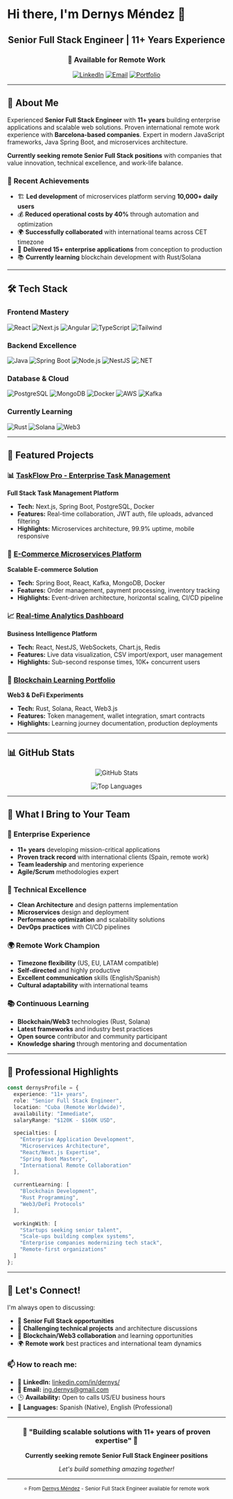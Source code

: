 # Hi there, I'm Dernys Méndez 👋

<div align="center">

## Senior Full Stack Engineer | 11+ Years Experience
### 🚀 Available for Remote Work 

[![LinkedIn](https://img.shields.io/badge/LinkedIn-0077B5?style=for-the-badge&logo=linkedin&logoColor=white)](https://linkedin.com/in/dernys/)
[![Email](https://img.shields.io/badge/Email-D14836?style=for-the-badge&logo=gmail&logoColor=white)](mailto:ing.dernys@gmail.com)
[![Portfolio](https://img.shields.io/badge/Portfolio-000000?style=for-the-badge&logo=About.me&logoColor=white)](#)

</div>

---

## 🎯 **About Me**

Experienced **Senior Full Stack Engineer** with **11+ years** building enterprise applications and scalable web solutions. Proven international remote work experience with **Barcelona-based companies**. Expert in modern JavaScript frameworks, Java Spring Boot, and microservices architecture.

**Currently seeking remote Senior Full Stack positions** with companies that value innovation, technical excellence, and work-life balance.

### 🌟 **Recent Achievements**
- 🏗️ **Led development** of microservices platform serving **10,000+ daily users**
- 💰 **Reduced operational costs by 40%** through automation and optimization
- 🌍 **Successfully collaborated** with international teams across CET timezone
- 🚀 **Delivered 15+ enterprise applications** from conception to production
- 📚 **Currently learning** blockchain development with Rust/Solana

---

## 🛠️ **Tech Stack**

### **Frontend Mastery**
![React](https://img.shields.io/badge/React-20232A?style=for-the-badge&logo=react&logoColor=61DAFB)
![Next.js](https://img.shields.io/badge/Next.js-000000?style=for-the-badge&logo=next.js&logoColor=white)
![Angular](https://img.shields.io/badge/Angular-DD0031?style=for-the-badge&logo=angular&logoColor=white)
![TypeScript](https://img.shields.io/badge/TypeScript-007ACC?style=for-the-badge&logo=typescript&logoColor=white)
![Tailwind](https://img.shields.io/badge/Tailwind_CSS-38B2AC?style=for-the-badge&logo=tailwind-css&logoColor=white)

### **Backend Excellence**
![Java](https://img.shields.io/badge/Java-ED8B00?style=for-the-badge&logo=java&logoColor=white)
![Spring Boot](https://img.shields.io/badge/Spring_Boot-6DB33F?style=for-the-badge&logo=spring-boot&logoColor=white)
![Node.js](https://img.shields.io/badge/Node.js-43853D?style=for-the-badge&logo=node.js&logoColor=white)
![NestJS](https://img.shields.io/badge/NestJS-E0234E?style=for-the-badge&logo=nestjs&logoColor=white)
![.NET](https://img.shields.io/badge/.NET-5C2D91?style=for-the-badge&logo=.net&logoColor=white)

### **Database & Cloud**
![PostgreSQL](https://img.shields.io/badge/PostgreSQL-316192?style=for-the-badge&logo=postgresql&logoColor=white)
![MongoDB](https://img.shields.io/badge/MongoDB-4EA94B?style=for-the-badge&logo=mongodb&logoColor=white)
![Docker](https://img.shields.io/badge/Docker-2496ED?style=for-the-badge&logo=docker&logoColor=white)
![AWS](https://img.shields.io/badge/AWS-232F3E?style=for-the-badge&logo=amazon-aws&logoColor=white)
![Kafka](https://img.shields.io/badge/Apache_Kafka-231F20?style=for-the-badge&logo=apache-kafka&logoColor=white)

### **Currently Learning**
![Rust](https://img.shields.io/badge/Rust-000000?style=for-the-badge&logo=rust&logoColor=white)
![Solana](https://img.shields.io/badge/Solana-9945FF?style=for-the-badge&logo=solana&logoColor=white)
![Web3](https://img.shields.io/badge/Web3-F16822?style=for-the-badge&logo=web3.js&logoColor=white)

---

## 🚀 **Featured Projects**

### 📊 [TaskFlow Pro - Enterprise Task Management](https://github.com/dernys/taskflow-pro)
**Full Stack Task Management Platform**
- **Tech:** Next.js, Spring Boot, PostgreSQL, Docker
- **Features:** Real-time collaboration, JWT auth, file uploads, advanced filtering
- **Highlights:** Microservices architecture, 99.9% uptime, mobile responsive

### 🛒 [E-Commerce Microservices Platform](https://github.com/dernys/ecommerce-microservices)
**Scalable E-commerce Solution**
- **Tech:** Spring Boot, React, Kafka, MongoDB, Docker
- **Features:** Order management, payment processing, inventory tracking
- **Highlights:** Event-driven architecture, horizontal scaling, CI/CD pipeline

### 📈 [Real-time Analytics Dashboard](https://github.com/dernys/analytics-dashboard)
**Business Intelligence Platform**
- **Tech:** React, NestJS, WebSockets, Chart.js, Redis
- **Features:** Live data visualization, CSV import/export, user management
- **Highlights:** Sub-second response times, 10K+ concurrent users

### 🔗 [Blockchain Learning Portfolio](https://github.com/dernys/blockchain-portfolio)
**Web3 & DeFi Experiments**
- **Tech:** Rust, Solana, React, Web3.js
- **Features:** Token management, wallet integration, smart contracts
- **Highlights:** Learning journey documentation, production deployments

---

## 📊 **GitHub Stats**

<div align="center">

![GitHub Stats](https://github-readme-stats.vercel.app/api?username=dernys&show_icons=true&theme=dark&hide_border=true)

![Top Languages](https://github-readme-stats.vercel.app/api/top-langs/?username=dernys&layout=compact&theme=dark&hide_border=true)


</div>

---

## 🎯 **What I Bring to Your Team**

### **🏢 Enterprise Experience**
- **11+ years** developing mission-critical applications
- **Proven track record** with international clients (Spain, remote work)
- **Team leadership** and mentoring experience
- **Agile/Scrum** methodologies expert

### **🔧 Technical Excellence**
- **Clean Architecture** and design patterns implementation
- **Microservices** design and deployment
- **Performance optimization** and scalability solutions
- **DevOps practices** with CI/CD pipelines

### **🌍 Remote Work Champion**
- **Timezone flexibility** (US, EU, LATAM compatible)
- **Self-directed** and highly productive
- **Excellent communication** skills (English/Spanish)
- **Cultural adaptability** with international teams

### **📚 Continuous Learning**
- **Blockchain/Web3** technologies (Rust, Solana)
- **Latest frameworks** and industry best practices
- **Open source** contributor and community participant
- **Knowledge sharing** through mentoring and documentation

---

## 💼 **Professional Highlights**

```typescript
const dernysProfile = {
  experience: "11+ years",
  role: "Senior Full Stack Engineer",
  location: "Cuba (Remote Worldwide)",
  availability: "Immediate",
  salaryRange: "$120K - $160K USD",
  
  specialties: [
    "Enterprise Application Development",
    "Microservices Architecture", 
    "React/Next.js Expertise",
    "Spring Boot Mastery",
    "International Remote Collaboration"
  ],
  
  currentLearning: [
    "Blockchain Development",
    "Rust Programming",
    "Web3/DeFi Protocols"
  ],
  
  workingWith: [
    "Startups seeking senior talent",
    "Scale-ups building complex systems", 
    "Enterprise companies modernizing tech stack",
    "Remote-first organizations"
  ]
};
```

---

## 🤝 **Let's Connect!**

I'm always open to discussing:
- 💼 **Senior Full Stack opportunities** 
- 🚀 **Challenging technical projects** and architecture discussions
- 🔗 **Blockchain/Web3 collaboration** and learning opportunities
- 🌍 **Remote work** best practices and international team dynamics

### **📫 How to reach me:**
- 💼 **LinkedIn:** [linkedin.com/in/dernys/](https://linkedin.com/in/dernys/)
- 📧 **Email:** ing.dernys@gmail.com
- 🕒 **Availability:** Open to calls US/EU business hours
- 💬 **Languages:** Spanish (Native), English (Professional)

---

<div align="center">

### 🌟 **"Building scalable solutions with 11+ years of proven expertise"** 🌟

**Currently seeking remote Senior Full Stack Engineer positions**

*Let's build something amazing together!*

</div>

---

<div align="center">
<sub>⭐ From <a href="https://github.com/dernys">Dernys Méndez</a> - Senior Full Stack Engineer available for remote work</sub>
</div>
